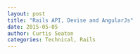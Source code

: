 ```yaml
---
layout: post
title: "Rails API, Devise and AngularJs"
date: 2015-05-05
author: Curtis Seaton
categories: Technical, Rails
---
```



